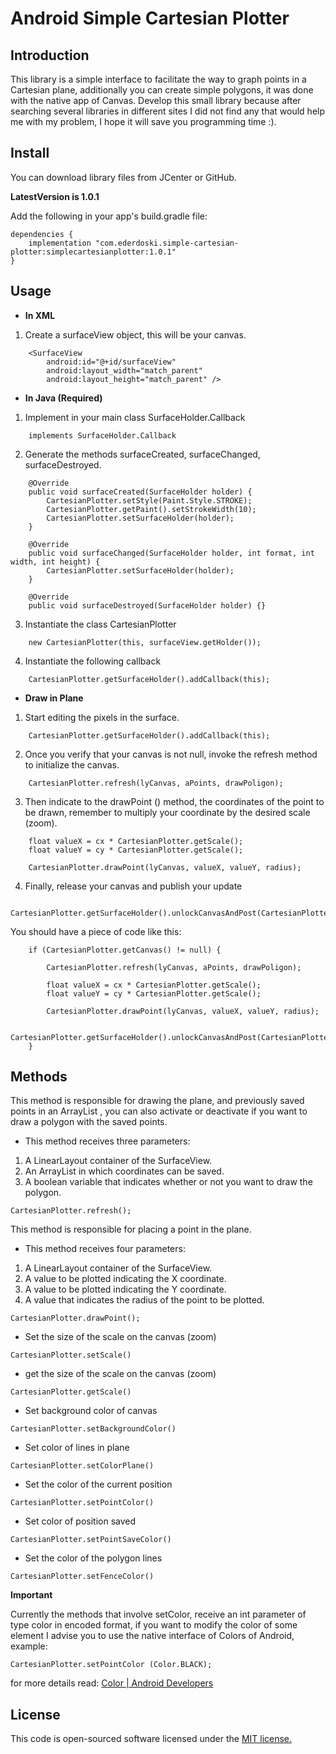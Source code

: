 # Android Simple Cartesian Plotter

## Introduction

This library is a simple interface to facilitate the way to graph points in a Cartesian plane, additionally you can create simple polygons, it was done with the native app of Canvas. Develop this small library because after searching several libraries in different sites I did not find any that would help me with my problem, I hope it will save you programming time :).

## Install

You can download library files from JCenter or GitHub.

**LatestVersion is 1.0.1**

Add the following in your app's build.gradle file:

```
dependencies {
    implementation "com.ederdoski.simple-cartesian-plotter:simplecartesianplotter:1.0.1"
}
```

## Usage

* **In XML**

1) Create a surfaceView object, this will be your canvas.

```
	<SurfaceView
        android:id="@+id/surfaceView"
        android:layout_width="match_parent"
        android:layout_height="match_parent" />
```

* **In Java (Required)**

1) Implement in your main class SurfaceHolder.Callback

```
	implements SurfaceHolder.Callback
```

2) Generate the methods surfaceCreated, surfaceChanged, surfaceDestroyed.

```
	@Override
    public void surfaceCreated(SurfaceHolder holder) { 
    	CartesianPlotter.setStyle(Paint.Style.STROKE);
        CartesianPlotter.getPaint().setStrokeWidth(10);
    	CartesianPlotter.setSurfaceHolder(holder); 
    }

    @Override
    public void surfaceChanged(SurfaceHolder holder, int format, int width, int height) {
    	CartesianPlotter.setSurfaceHolder(holder); 
    }

    @Override
    public void surfaceDestroyed(SurfaceHolder holder) {}
```

3) Instantiate the class CartesianPlotter

```
	new CartesianPlotter(this, surfaceView.getHolder());
```

4) Instantiate the following callback

```
	CartesianPlotter.getSurfaceHolder().addCallback(this);
```

* **Draw in Plane**

1) Start editing the pixels in the surface. 

```
	CartesianPlotter.getSurfaceHolder().addCallback(this);
```

2) Once you verify that your canvas is not null, invoke the refresh method to initialize the canvas.
```
	CartesianPlotter.refresh(lyCanvas, aPoints, drawPoligon);
```

3) Then indicate to the drawPoint () method, the coordinates of the point to be drawn, remember to multiply your coordinate by the desired scale (zoom).
```
	float valueX = cx * CartesianPlotter.getScale();
    float valueY = cy * CartesianPlotter.getScale();

	CartesianPlotter.drawPoint(lyCanvas, valueX, valueY, radius);
```

4) Finally, release your canvas and publish your update
```
	CartesianPlotter.getSurfaceHolder().unlockCanvasAndPost(CartesianPlotter.getCanvas());
```

You should have a piece of code like this:

```
	if (CartesianPlotter.getCanvas() != null) {

        CartesianPlotter.refresh(lyCanvas, aPoints, drawPoligon);

        float valueX = cx * CartesianPlotter.getScale();
        float valueY = cy * CartesianPlotter.getScale();

        CartesianPlotter.drawPoint(lyCanvas, valueX, valueY, radius);

        CartesianPlotter.getSurfaceHolder().unlockCanvasAndPost(CartesianPlotter.getCanvas());
    }
```

## Methods

This method is responsible for drawing the plane, and previously saved points in an ArrayList <PointsFence>, you can also activate or deactivate if you want to draw a polygon with the saved points.

* This method receives three parameters:

1) A LinearLayout container of the SurfaceView.
2) An ArrayList <PointsFence> in which coordinates can be saved.
3) A boolean variable that indicates whether or not you want to draw the polygon.

```
CartesianPlotter.refresh();
```

This method is responsible for placing a point in the plane.

* This method receives four parameters:

1) A LinearLayout container of the SurfaceView.
2) A value to be plotted indicating the X coordinate.
3) A value to be plotted indicating the Y coordinate.
4) A value that indicates the radius of the point to be plotted.

```
CartesianPlotter.drawPoint();
```

* Set the size of the scale on the canvas (zoom)
```
CartesianPlotter.setScale()
```

* get the size of the scale on the canvas (zoom)
```
CartesianPlotter.getScale()
```

* Set background color of canvas
```
CartesianPlotter.setBackgroundColor()
```

* Set color of lines in plane
```
CartesianPlotter.setColorPlane()
```

* Set the color of the current position
```
CartesianPlotter.setPointColor()
```

* Set color of position saved
```
CartesianPlotter.setPointSaveColor()
```

* Set the color of the polygon lines
```
CartesianPlotter.setFenceColor()
```

**Important**

Currently the methods that involve setColor, receive an int parameter of type color in encoded format, if you want to modify the color of some element I advise you to use the native interface of Colors of Android, example:

```
CartesianPlotter.setPointColor (Color.BLACK);
```

for more details read: [Color | Android Developers](https://developer.android.com/reference/android/graphics/Color)


## License

This code is open-sourced software licensed under the [MIT license.](https://opensource.org/licenses/MIT)
